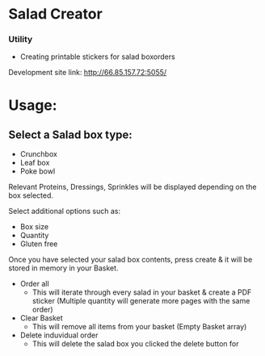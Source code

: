 # Salad Creator

### Utility
- Creating printable stickers for salad boxorders

Development site link: http://66.85.157.72:5055/


# Usage:
## Select a Salad box type:
  - Crunchbox 
  - Leaf box
  - Poke bowl

Relevant Proteins, Dressings, Sprinkles will be displayed depending on the box selected.

Select additional options such as: 
- Box size
- Quantity
- Gluten free

Once you have selected your salad box contents, press create & it will be stored in memory in your Basket.

- Order all
  - This will iterate through every salad in your basket & create a PDF sticker (Multiple quantity will generate more pages with the same order)
- Clear Basket
  - This will remove all items from your basket (Empty Basket array)
- Delete induvidual order 
  - This will delete the salad box you clicked the delete button for
